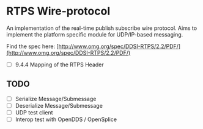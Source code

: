 RTPS Wire-protocol
======

An implementation of the real-time publish subscribe wire protocol. Aims to implement the platform specific module for UDP/IP-based messaging.

Find the spec here: [http://www.omg.org/spec/DDSI-RTPS/2.2/PDF/](http://www.omg.org/spec/DDSI-RTPS/2.2/PDF/)

  - [ ] 9.4.4 Mapping of the RTPS Header

TODO
----

 - [ ] Serialize Message/Submessage
 - [ ] Deserialize Message/Submessage
 - [ ] UDP test client
 - [ ] Interop test with OpenDDS / OpenSplice
